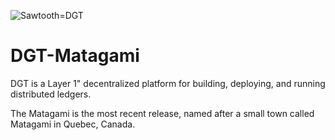 ![Sawtooth=DGT](http://dgt.world/images/logo.svg)

# DGT-Matagami

DGT is a Layer 1" decentralized platform for building, deploying, and running distributed ledgers.

The Matagami is the most recent release, named after a small town called Matagami in Quebec, Canada.
